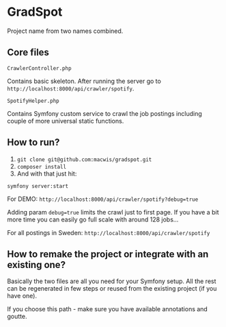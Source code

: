 # GradSpot

Project name from two names combined.


## Core files

`CrawlerController.php`

Contains basic skeleton. After running the server go to `http://localhost:8000/api/crawler/spotify`.

`SpotifyHelper.php`

Contains Symfony custom service to crawl the job postings including couple of more universal static functions.



## How to run?

1. `git clone git@github.com:macwis/gradspot.git`
2. `composer install`
3. And with that just hit:

`symfony server:start`

For DEMO: `http://localhost:8000/api/crawler/spotify?debug=true`

Adding param `debug=true` limits the crawl just to first page. If you have a bit more time
you can easily go full scale with around 128 jobs...

For all postings in Sweden: `http://localhost:8000/api/crawler/spotify`



## How to remake the project or integrate with an existing one?

Basically the two files are all you need for your Symfony setup. All the rest can be regenerated in few steps or reused from the existing project (if you have one).

If you choose this path - make sure you have available annotations and goutte.
